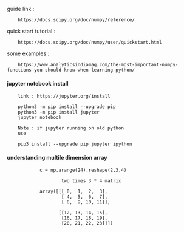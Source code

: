guide link : 

        https://docs.scipy.org/doc/numpy/reference/


quick start tutorial : 

        https://docs.scipy.org/doc/numpy/user/quickstart.html


some examples : 

        https://www.analyticsindiamag.com/the-most-important-numpy-functions-you-should-know-when-learning-python/



#### jupyter notebook install


        link : https://jupyter.org/install

        python3 -m pip install --upgrade pip
        python3 -m pip install jupyter
        jupyter notebook

        Note : if jupyter running on old python
        use
        
        pip3 install --upgrade pip jupyter ipython


#### understanding multile dimension array

                c = np.arange(24).reshape(2,3,4)
                
                        two times 3 * 4 matrix

                array([[[ 0,  1,  2,  3],
                        [ 4,  5,  6,  7],
                        [ 8,  9, 10, 11]],

                       [[12, 13, 14, 15],
                        [16, 17, 18, 19],
                        [20, 21, 22, 23]]])
